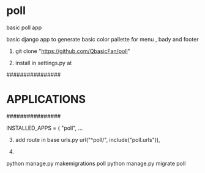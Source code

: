 # poll
basic poll app

basic django app to generate basic color pallette for menu , bady and footer

1) git clone "https://github.com/QbasicFan/poll"

2) install in settings.py
at 

################
# APPLICATIONS #
################

INSTALLED_APPS = (
    "poll",
...

3) add route in base urls.py
  url("^poll/", include("poll.urls")),

4) 
python manage.py makemigrations poll
python manage.py migrate poll
